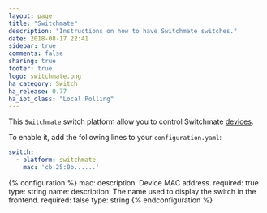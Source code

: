 ```yaml
---
layout: page
title: "Switchmate"
description: "Instructions on how to have Switchmate switches."
date: 2018-08-17 22:41
sidebar: true
comments: false
sharing: true
footer: true
logo: switchmate.png
ha_category: Switch
ha_release: 0.77
ha_iot_class: "Local Polling"
---
```


This `Switchmate` switch platform allow you to control Switchmate [devices]( https://www.mysimplysmarthome.com/products/switchmate-switches/).

To enable it, add the following lines to your `configuration.yaml`:

```yaml
switch:
  - platform: switchmate
    mac: 'cb:25:0b......'
```

{% configuration %}
mac:
  description: Device MAC address.
  required: true
  type: string
 name:
  description: The name used to display the switch in the frontend.
  required: false
  type: string 
{% endconfiguration %}

